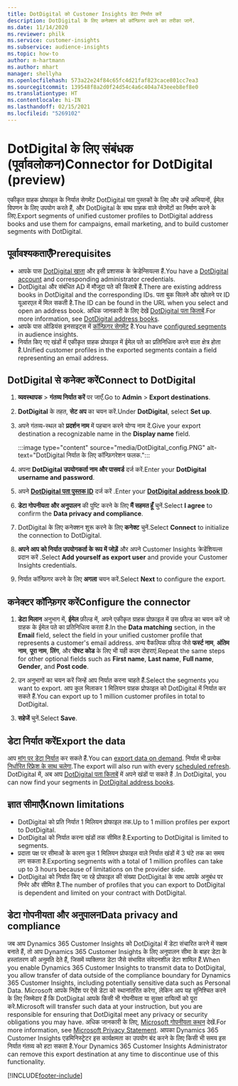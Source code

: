 ```yaml
---
title: DotDigital को Customer Insights डेटा निर्यात करें
description: DotDigital के लिए कनेक्शन को कॉन्फ़िगर करने का तरीका जानें.
ms.date: 11/14/2020
ms.reviewer: philk
ms.service: customer-insights
ms.subservice: audience-insights
ms.topic: how-to
author: m-hartmann
ms.author: mhart
manager: shellyha
ms.openlocfilehash: 573a22e24f84c65fc4d21faf823cace801cc7ea3
ms.sourcegitcommit: 139548f8a2d0f24d54c4a6c404a743eeeb8ef8e0
ms.translationtype: HT
ms.contentlocale: hi-IN
ms.lasthandoff: 02/15/2021
ms.locfileid: "5269102"
---
```

# <a name="connector-for-dotdigital-preview"></a><span data-ttu-id="570b8-103">DotDigital के लिए संबंधक (पूर्वावलोकन)</span><span class="sxs-lookup"><span data-stu-id="570b8-103">Connector for DotDigital (preview)</span></span>

<span data-ttu-id="570b8-104">एकीकृत ग्राहक प्रोफाइल के निर्यात सेगमेंट DotDigital पता पुस्तकों के लिए और उन्हें अभियानों, ईमेल विपणन के लिए उपयोग करते हैं, और DotDigital के साथ ग्राहक वाले सेगमेंटों का निर्माण करने के लिए.</span><span class="sxs-lookup"><span data-stu-id="570b8-104">Export segments of unified customer profiles to DotDigital address books and use them for campaigns, email marketing, and to build customer segments with DotDigital.</span></span> 

## <a name="prerequisites"></a><span data-ttu-id="570b8-105">पूर्वावश्यकताएँ</span><span class="sxs-lookup"><span data-stu-id="570b8-105">Prerequisites</span></span>

-   <span data-ttu-id="570b8-106">आपके पास [DotDigital खाता](https://dotdigital.com/) और इसी प्रशासक के क्रेडेन्सियल्स हैं.</span><span class="sxs-lookup"><span data-stu-id="570b8-106">You have a [DotDigital account](https://dotdigital.com/) and corresponding administrator credentials.</span></span>
-   <span data-ttu-id="570b8-107">DotDigital और संबंधित AD में मौजूदा पते की किताबें हैं.</span><span class="sxs-lookup"><span data-stu-id="570b8-107">There are existing address books in DotDigital and the corresponding IDs.</span></span> <span data-ttu-id="570b8-108">पता बुक सिलने और खोलने पर ID यूआरएल में मिल सकती है.</span><span class="sxs-lookup"><span data-stu-id="570b8-108">The ID can be found in the URL when you select and open an address book.</span></span> <span data-ttu-id="570b8-109">अधिक जानकारी के लिए देखें [DotDigital पता किताबें](https://support.dotdigital.com/hc/articles/212211968-Creating-an-address-book).</span><span class="sxs-lookup"><span data-stu-id="570b8-109">For more information, see [DotDigital address books](https://support.dotdigital.com/hc/articles/212211968-Creating-an-address-book).</span></span>
-   <span data-ttu-id="570b8-110">आपके पास ऑडियंस इनसाइट्स में [कॉन्फ़िगर सेगमेंट](segments.md) है.</span><span class="sxs-lookup"><span data-stu-id="570b8-110">You have [configured segments](segments.md) in audience insights.</span></span>
-   <span data-ttu-id="570b8-111">निर्यात किए गए खंडों में एकीकृत ग्राहक प्रोफाइल में ईमेल पते का प्रतिनिधित्व करने वाला क्षेत्र होता है.</span><span class="sxs-lookup"><span data-stu-id="570b8-111">Unified customer profiles in the exported segments contain a field representing an email address.</span></span>

## <a name="connect-to-dotdigital"></a><span data-ttu-id="570b8-112">DotDigital से कनेक्ट करें</span><span class="sxs-lookup"><span data-stu-id="570b8-112">Connect to DotDigital</span></span>

1. <span data-ttu-id="570b8-113">**व्यवस्थापक** > **गंतव्य निर्यात करें** पर जाएँ.</span><span class="sxs-lookup"><span data-stu-id="570b8-113">Go to **Admin** > **Export destinations**.</span></span>

1. <span data-ttu-id="570b8-114">**DotDigital** के तहत, **सेट अप** का चयन करें.</span><span class="sxs-lookup"><span data-stu-id="570b8-114">Under **DotDigital**, select **Set up**.</span></span>

1. <span data-ttu-id="570b8-115">अपने गंतव्य-स्थल को **प्रदर्शन नाम** में पहचान करने योग्य नाम दें.</span><span class="sxs-lookup"><span data-stu-id="570b8-115">Give your export destination a recognizable name in the **Display name** field.</span></span>

   :::image type="content" source="media/DotDigital_config.PNG" alt-text="DotDigital निर्यात के लिए कॉन्फ़िगरेशन फलक.":::

1. <span data-ttu-id="570b8-117">अपना **DotDigital उपयोगकर्ता नाम और पासवर्ड** दर्ज करें.</span><span class="sxs-lookup"><span data-stu-id="570b8-117">Enter your **DotDigital username and password**.</span></span>

1. <span data-ttu-id="570b8-118">अपने **[DotDigital पता पुस्तक ID](https://support.dotdigital.com/hc/articles/212211968-Creating-an-address-book)** दर्ज करें .</span><span class="sxs-lookup"><span data-stu-id="570b8-118">Enter your **[DotDigital address book ID](https://support.dotdigital.com/hc/articles/212211968-Creating-an-address-book)**.</span></span>

1. <span data-ttu-id="570b8-119">**डेटा गोपनीयता और अनुपालन** की पुष्टि करने के लिए **मैं सहमत हूँ** चुनें.</span><span class="sxs-lookup"><span data-stu-id="570b8-119">Select **I agree** to confirm the **Data privacy and compliance**.</span></span>

1. <span data-ttu-id="570b8-120">DotDigital के लिए कनेक्शन शुरू करने के लिए **कनेक्ट** चुनें.</span><span class="sxs-lookup"><span data-stu-id="570b8-120">Select **Connect** to initialize the connection to DotDigital.</span></span>

1. <span data-ttu-id="570b8-121">**अपने आप को निर्यात उपयोगकर्ता के रूप में जोड़ें** और अपने Customer Insights क्रेडेंशियल्स प्रदान करें .</span><span class="sxs-lookup"><span data-stu-id="570b8-121">Select **Add yourself as export user** and provide your Customer Insights credentials.</span></span>

1. <span data-ttu-id="570b8-122">निर्यात कॉन्फ़िगर करने के लिए **अगला** चयन करें.</span><span class="sxs-lookup"><span data-stu-id="570b8-122">Select **Next** to configure the export.</span></span>

## <a name="configure-the-connector"></a><span data-ttu-id="570b8-123">कनेक्टर कॉन्फ़िगर करें</span><span class="sxs-lookup"><span data-stu-id="570b8-123">Configure the connector</span></span>

1. <span data-ttu-id="570b8-124">**डेटा मिलान** अनुभाग में, **ईमेल** फ़ील्ड में, अपने एकीकृत ग्राहक प्रोफ़ाइल में उस फ़ील्ड का चयन करें जो ग्राहक के ईमेल पते का प्रतिनिधित्व करता है.</span><span class="sxs-lookup"><span data-stu-id="570b8-124">In the **Data matching** section, in the **Email** field, select the field in your unified customer profile that represents a customer's email address.</span></span> <span data-ttu-id="570b8-125">अन्य वैकल्पिक फ़ील्ड जैसे **फर्स्ट नाम**, **अंतिम नाम**, **पूरा नाम**, **लिंग**, और **पोस्ट कोड** के लिए भी यही कदम दोहराएं.</span><span class="sxs-lookup"><span data-stu-id="570b8-125">Repeat the same steps for other optional fields such as **First name**, **Last name**, **Full name**, **Gender**, and **Post code**.</span></span>

1. <span data-ttu-id="570b8-126">उन अनुभागों का चयन करें जिन्हें आप निर्यात करना चाहते हैं.</span><span class="sxs-lookup"><span data-stu-id="570b8-126">Select the segments you want to export.</span></span> <span data-ttu-id="570b8-127">आप कुल मिलाकर 1 मिलियन ग्राहक प्रोफाइल को DotDigital में निर्यात कर सकते हैं.</span><span class="sxs-lookup"><span data-stu-id="570b8-127">You can export up to 1 million customer profiles in total to DotDigital.</span></span>

1. <span data-ttu-id="570b8-128">**सहेजें** चुनें.</span><span class="sxs-lookup"><span data-stu-id="570b8-128">Select **Save**.</span></span>

## <a name="export-the-data"></a><span data-ttu-id="570b8-129">डेटा निर्यात करें</span><span class="sxs-lookup"><span data-stu-id="570b8-129">Export the data</span></span>

<span data-ttu-id="570b8-130">आप [मांग पर डेटा निर्यात](export-destinations.md) कर सकते हैं.</span><span class="sxs-lookup"><span data-stu-id="570b8-130">You can [export data on demand](export-destinations.md).</span></span> <span data-ttu-id="570b8-131">निर्यात भी प्रत्येक [निर्धारित रिफ्रेश के साथ चलेगा](system.md#schedule-tab).</span><span class="sxs-lookup"><span data-stu-id="570b8-131">The export will also run with every [scheduled refresh](system.md#schedule-tab).</span></span> <span data-ttu-id="570b8-132">DotDigital में, अब आप [DotDigital पता किताबें](https://support.dotdigital.com/hc/articles/212211968-Creating-an-address-book) में अपने खंडों पा सकते हैं .</span><span class="sxs-lookup"><span data-stu-id="570b8-132">In DotDigital, you can now find your segments in [DotDigital address books](https://support.dotdigital.com/hc/articles/212211968-Creating-an-address-book).</span></span>

## <a name="known-limitations"></a><span data-ttu-id="570b8-133">ज्ञात सीमाएँ</span><span class="sxs-lookup"><span data-stu-id="570b8-133">Known limitations</span></span>

- <span data-ttu-id="570b8-134">DotDigital को प्रति निर्यात 1 मिलियन प्रोफाइल तक.</span><span class="sxs-lookup"><span data-stu-id="570b8-134">Up to 1 million profiles per export to DotDigital.</span></span>
- <span data-ttu-id="570b8-135">DotDigital को निर्यात करना खंडों तक सीमित है.</span><span class="sxs-lookup"><span data-stu-id="570b8-135">Exporting to DotDigital is limited to segments.</span></span>
- <span data-ttu-id="570b8-136">प्रदाता पक्ष पर सीमाओं के कारण कुल 1 मिलियन प्रोफाइल वाले निर्यात खंडों में 3 घंटे तक का समय लग सकता है.</span><span class="sxs-lookup"><span data-stu-id="570b8-136">Exporting segments with a total of 1 million profiles can take up to 3 hours because of limitations on the provider side.</span></span> 
- <span data-ttu-id="570b8-137">DotDigital को निर्यात किए जा रहे प्रोफाइल की संख्या DotDigital के साथ आपके अनुबंध पर निर्भर और सीमित है.</span><span class="sxs-lookup"><span data-stu-id="570b8-137">The number of profiles that you can export to DotDigital is dependent and limited on your contract with DotDigital.</span></span>

## <a name="data-privacy-and-compliance"></a><span data-ttu-id="570b8-138">डेटा गोपनीयता और अनुपालन</span><span class="sxs-lookup"><span data-stu-id="570b8-138">Data privacy and compliance</span></span>

<span data-ttu-id="570b8-139">जब आप Dynamics 365 Customer Insights को DotDigital में डेटा संचारित करने में सक्षम बनाते हैं, तो आप Dynamics 365 Customer Insights के लिए अनुपालन सीमा के बाहर डेटा के हस्तांतरण की अनुमति देते हैं, जिसमें व्यक्तिगत डेटा जैसे संभावित संवेदनशील डेटा शामिल हैं.</span><span class="sxs-lookup"><span data-stu-id="570b8-139">When you enable Dynamics 365 Customer Insights to transmit data to DotDigital, you allow transfer of data outside of the compliance boundary for Dynamics 365 Customer Insights, including potentially sensitive data such as Personal Data.</span></span> <span data-ttu-id="570b8-140">Microsoft आपके निर्देश पर ऐसे डेटा को स्थानांतरित करेगा, लेकिन आप यह सुनिश्चित करने के लिए जिम्मेदार हैं कि DotDigital आपके किसी भी गोपनीयता या सुरक्षा दायित्वों को पूरा करे.</span><span class="sxs-lookup"><span data-stu-id="570b8-140">Microsoft will transfer such data at your instruction, but you are responsible for ensuring that DotDigital meet any privacy or security obligations you may have.</span></span> <span data-ttu-id="570b8-141">अधिक जानकारी के लिए, [Microsoft गोपनीयता कथन](https://go.microsoft.com/fwlink/?linkid=396732) देखें.</span><span class="sxs-lookup"><span data-stu-id="570b8-141">For more information, see [Microsoft Privacy Statement](https://go.microsoft.com/fwlink/?linkid=396732).</span></span>
<span data-ttu-id="570b8-142">आपका Dynamics 365 Customer Insights एडमिनिस्ट्रेटर इस कार्यक्षमता का उपयोग बंद करने के लिए किसी भी समय इस निर्यात गंतव्य को हटा सकता है.</span><span class="sxs-lookup"><span data-stu-id="570b8-142">Your Dynamics 365 Customer Insights Administrator can remove this export destination at any time to discontinue use of this functionality.</span></span>


[!INCLUDE[footer-include](../includes/footer-banner.md)]